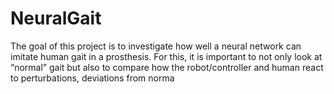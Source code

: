 # NeuralGait
The goal of this project is to investigate how well a neural network can imitate human gait in a  prosthesis. For this, it is important to not only look at “normal” gait but also to compare how the  robot/controller and human react to perturbations, deviations from norma

